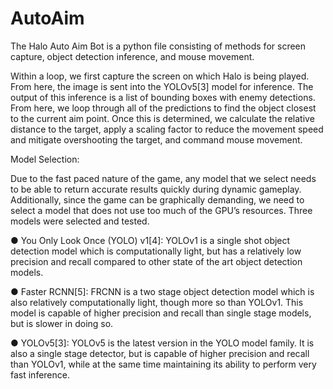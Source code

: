 # AutoAim

The Halo Auto Aim Bot is a python file consisting of methods for screen capture, object
detection inference, and mouse movement.

Within a loop, we first capture the screen on which Halo is being played. From here, the
image is sent into the YOLOv5[3] model for inference. The output of this inference is a
list of bounding boxes with enemy detections. From here, we loop through all of the
predictions to find the object closest to the current aim point. Once this is determined,
we calculate the relative distance to the target, apply a scaling factor to reduce the
movement speed and mitigate overshooting the target, and command mouse
movement.

Model Selection:

Due to the fast paced nature of the game, any model that we select needs to be able to
return accurate results quickly during dynamic gameplay. Additionally, since the game
can be graphically demanding, we need to select a model that does not use too much of
the GPU’s resources. Three models were selected and tested.

● You Only Look Once (YOLO) v1[4]:
YOLOv1 is a single shot object detection model which is computationally light,
but has a relatively low precision and recall compared to other state of the art
object detection models.

● Faster RCNN[5]:
FRCNN is a two stage object detection model which is also relatively
computationally light, though more so than YOLOv1. This model is capable of
higher precision and recall than single stage models, but is slower in doing so.

● YOLOv5[3]:
YOLOv5 is the latest version in the YOLO model family. It is also a single stage
detector, but is capable of higher precision and recall than YOLOv1, while at the
same time maintaining its ability to perform very fast inference.
